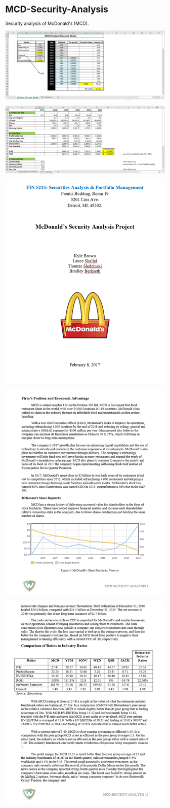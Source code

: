 # MCD-Security-Analysis
Security analysis of McDonald's (MCD).

<div align="center">
  <img src="https://github.com/kyle-w-brown/MCD-Security-Analysis/blob/main/images/ddm.PNG?raw=true"><br><br>
</div>

<div align="center">
  <img src="https://github.com/kyle-w-brown/MCD-Security-Analysis/blob/main/images/fcff.PNG"><br><br>
</div>

<div align="center">
  <img src="https://raw.githubusercontent.com/kyle-w-brown/MCD-Security-Analysis/main/images/mcd-report.PNG"><br><br>
</div>

<div align="center">
  <img src="https://raw.githubusercontent.com/kyle-w-brown/MCD-Security-Analysis/main/images/mcd-firm.PNG"><br><br>
</div>

<div align="center">
  <img src="https://raw.githubusercontent.com/kyle-w-brown/MCD-Security-Analysis/main/images/mcd-industry-ratios.PNG"><br><br>
</div>


